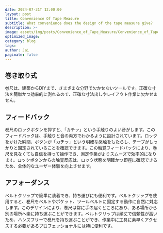 ```yaml
---
date: 2024-07-31T 12:00:00
layout: post
title: Convenience Of Tape Measure
subtitle: What convenience does the design of the tape measure give?
description: >-
image: assets/img/posts/Convenience_of_Tape_Measure/Convenience_of_Tape_Measure.jpeg
optimized_image: 
category: blog
tags: 
author: Jai
paginate: false
---
```


## 巻き取り式

巻尺は、建築からDIYまで、さまざまな分野で欠かせないツールです。正確な寸法を簡単かつ効率的に測れるので、正確な寸法出しやレイアウト作業に欠かせません。

## フィードバック

巻尺のロックボタンを押すと、「カチッ」という手触りのよい音がします。このフィードバックは、手触りと音の両方でわかるように設計されています。ロックをかけた瞬間、ボタンが「カチッ」という明確な感触をもたらし、テープがしっかりと固定されていることを確認できます。この触覚フィードバックにより、巻尺を見なくても自信を持って操作でき、測定作業がよりスムーズで効率的になります。ロックボタンからの触覚反応は、ロック状態を明確かつ即座に確認できるため、全体的なユーザー体験を向上させます。

## アフォーダンス

ベルトクリップで簡単に装着でき、持ち運びにも便利です。ベルトクリップを使用すると、巻尺をベルトやポケット、ツールベルトに固定する動作に自然に対応します。このデザインにより、巻尺は常に手の届くところにあり、ある場所から別の場所へ楽に持ち運ぶことができます。ベルトクリップは頑丈で信頼性が高いため、ハンズフリーで巻尺を持ち運ぶことができ、作業中に工具に素早くアクセスする必要があるプロフェッショナルには特に便利です。